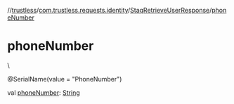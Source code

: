//[trustless](../../../index.md)/[com.trustless.requests.identity](../index.md)/[StaqRetrieveUserResponse](index.md)/[phoneNumber](phone-number.md)

# phoneNumber

\

@SerialName(value = &quot;PhoneNumber&quot;)

val [phoneNumber](phone-number.md): [String](https://kotlinlang.org/api/latest/jvm/stdlib/kotlin/-string/index.html)
